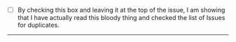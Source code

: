 - [ ] By checking this box and leaving it at the top of the issue, I am showing that I have actually read this bloody thing and checked the list of Issues for duplicates.

* * * *
